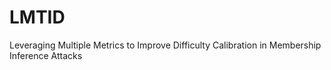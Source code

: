 # LMTID
Leveraging Multiple Metrics to Improve Difficulty Calibration in Membership Inference Attacks 
